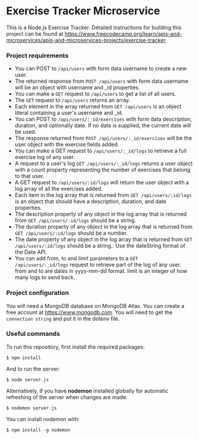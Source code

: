 # Exercise Tracker Microservice

This is a Node.js Exercise Tracker. Detailed instructions for building this project can be found at https://www.freecodecamp.org/learn/apis-and-microservices/apis-and-microservices-projects/exercise-tracker

### Project requirements

- You can POST to `/api/users` with form data username to create a new user.
- The returned response from `POST /api/users` with form data username will be an object with username and \_id properties.
- You can make a `GET` request to `/api/users` to get a list of all users.
- The `GET` request to `/api/users` returns an array.
- Each element in the array returned from `GET /api/users` is an object literal containing a user's username and \_id.
- You can POST to `/api/users/:_id/exercises` with form data description, duration, and optionally date. If no date is supplied, the current date will be used.
- The response returned from `POST /api/users/:_id/exercises` will be the user object with the exercise fields added.
- You can make a GET request to `/api/users/:_id/logs` to retrieve a full exercise log of any user.
- A request to a user's log `GET /api/users/:_id/logs` returns a user object with a count property representing the number of exercises that belong to that user.
- A GET request to `/api/users/:id/logs` will return the user object with a log array of all the exercises added.
- Each item in the log array that is returned from `GET /api/users/:id/logs` is an object that should have a description, duration, and date properties.
- The description property of any object in the log array that is returned from `GET /api/users/:id/logs` should be a string.
- The duration property of any object in the log array that is returned from `GET /api/users/:id/logs` should be a number.
- The date property of any object in the log array that is returned from `GET /api/users/:id/logs` should be a string.. Use the dateString format of the Date API.
- You can add from, to and limit parameters to a `GET /api/users/:_id/logs` request to retrieve part of the log of any user. from and to are dates in yyyy-mm-dd format. limit is an integer of how many logs to send back.

### Project configuration

You will need a MongoDB database on MongoDB Atlas. You can create a free account at https://www.mongodb.com. You will need to get the `connection string` and put it in the dotenv file.

### Useful commands

To run this repository, first install the required packages:

```
$ npm install
```

And to run the server:

```
$ node server.js
```

Alternatively, if you have **nodemon** installed globally for automatic refreshing of the server when changes are made:

```
$ nodemon server.js
```

You can install nodemon with:

```
$ npm install -g nodemon
```
